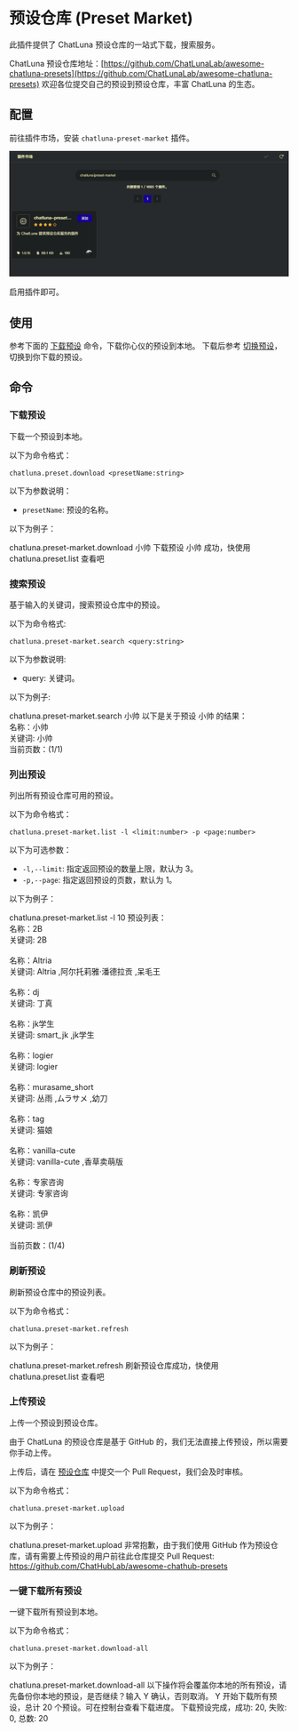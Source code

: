 # 预设仓库 (Preset Market)

此插件提供了 ChatLuna 预设仓库的一站式下载，搜索服务。

ChatLuna 预设仓库地址：[https://github.com/ChatLunaLab/awesome-chatluna-presets](https://github.com/ChatLunaLab/awesome-chatluna-presets)
欢迎各位提交自己的预设到预设仓库，丰富 ChatLuna 的生态。

## 配置

前往插件市场，安装 `chatluna-preset-market` 插件。

![alt text](../../public/images/image-61.png)

启用插件即可。

## 使用

参考下面的 [下载预设](#下载预设) 命令，下载你心仪的预设到本地。
下载后参考 [切换预设](../../guide/preset-system/switch-preset.md)，切换到你下载的预设。

## 命令

### 下载预设

下载一个预设到本地。

以下为命令格式：

```shell
chatluna.preset.download <presetName:string>
```

以下为参数说明：

- `presetName`: 预设的名称。

以下为例子：

<chat-panel>
  <chat-message nickname="User">chatluna.preset-market.download 小帅</chat-message>
  <chat-message nickname="Bot">下载预设 小帅 成功，快使用 chatluna.preset.list 查看吧</chat-message>
</chat-panel>

### 搜索预设

基于输入的关键词，搜索预设仓库中的预设。

以下为命令格式:

```shell
chatluna.preset-market.search <query:string>
```

以下为参数说明:

- query: 关键词。

以下为例子:

<chat-panel>
  <chat-message nickname="User">chatluna.preset-market.search 小帅</chat-message>
  <chat-message nickname="Bot">以下是关于预设 小帅 的结果：</br>名称：小帅</br>关键词: 小帅</br>当前页数：(1/1)</chat-message>
</chat-panel>

### 列出预设

列出所有预设仓库可用的预设。

以下为命令格式：

```shell
chatluna.preset-market.list -l <limit:number> -p <page:number>
```

以下为可选参数：

- `-l,--limit`: 指定返回预设的数量上限，默认为 3。
- `-p,--page`: 指定返回预设的页数，默认为 1。

以下为例子：

<chat-panel>
  <chat-message nickname="User">chatluna.preset-market.list -l 10</chat-message>
  <chat-message nickname="Bot">预设列表：<br>
  名称：2B<br>
  关键词: 2B<br>
  <br>
  名称：Altria<br>
  关键词: Altria ,阿尔托莉雅·潘德拉贡 ,呆毛王<br>
  <br>
  名称：dj<br>
  关键词: 丁真<br>
  <br>
  名称：jk学生<br>
  关键词: smart_jk ,jk学生<br>
  <br>
  名称：logier<br>
  关键词: logier<br>
  <br>
  名称：murasame_short<br>
  关键词: 丛雨 ,ムラサメ ,幼刀<br>
  <br>
  名称：tag<br>
  关键词: 猫娘<br>
  <br>
  名称：vanilla-cute<br>
  关键词: vanilla-cute ,香草卖萌版<br>
  <br>
  名称：专家咨询<br>
  关键词: 专家咨询<br>
  <br>
  名称：凯伊<br>
  关键词: 凯伊<br>
  <br>
  当前页数：(1/4) <br>
  </chat-message>
</chat-panel>

### 刷新预设

刷新预设仓库中的预设列表。

以下为命令格式：

```shell
chatluna.preset-market.refresh
```

以下为例子：

<chat-panel>
  <chat-message nickname="User">chatluna.preset-market.refresh</chat-message>
  <chat-message nickname="Bot">刷新预设仓库成功，快使用 chatluna.preset.list 查看吧</chat-message>
</chat-panel>

### 上传预设

上传一个预设到预设仓库。

由于 ChatLuna 的预设仓库是基于 GitHub 的，我们无法直接上传预设，所以需要你手动上传。

上传后，请在 [预设仓库](https://github.com/ChatLunaLab/awesome-chatluna-presets) 中提交一个 Pull Request，我们会及时审核。

以下为命令格式：

```shell
chatluna.preset-market.upload
```

以下为例子：

<chat-panel>
  <chat-message nickname="User">chatluna.preset-market.upload</chat-message>
  <chat-message nickname="Bot">非常抱歉，由于我们使用 GitHub 作为预设仓库，请有需要上传预设的用户前往此仓库提交 Pull Request: <a href="https://github.com/ChatHubLab/awesome-chathub-presets">https://github.com/ChatHubLab/awesome-chathub-presets</a></chat-message>
</chat-panel>

### 一键下载所有预设

一键下载所有预设到本地。

以下为命令格式：

```shell
chatluna.preset-market.download-all
```

以下为例子：

<chat-panel>
  <chat-message nickname="User">chatluna.preset-market.download-all</chat-message>
  <chat-message nickname="Bot">以下操作将会覆盖你本地的所有预设，请先备份你本地的预设，是否继续？输入 Y 确认，否则取消。</chat-message>
  <chat-message nickname="User">Y</chat-message>
  <chat-message nickname="Bot">开始下载所有预设，总计 20 个预设。可在控制台查看下载进度。</chat-message>
  <chat-message nickname="Bot">下载预设完成，成功: 20, 失败: 0, 总数: 20</chat-message>
</chat-panel>
